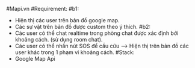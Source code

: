 #Mapi.vn
#Requirement:
#b1:
- Hiện thị các user trên bản đồ google map.
- Các sự vật trên bản đồ được custom theo ý thích.
#b2:
- Các user có thể chat realtime trong phòng chat được xác định bởi khoảng cách. (sử dụng room chat).
- Các user có thể nhấn nút SOS để cầu cứu --> Hiện thị trên bản đồ các user khác trong 1 phạm vi khoảng cách.
#Stack:
- Google Map Api

